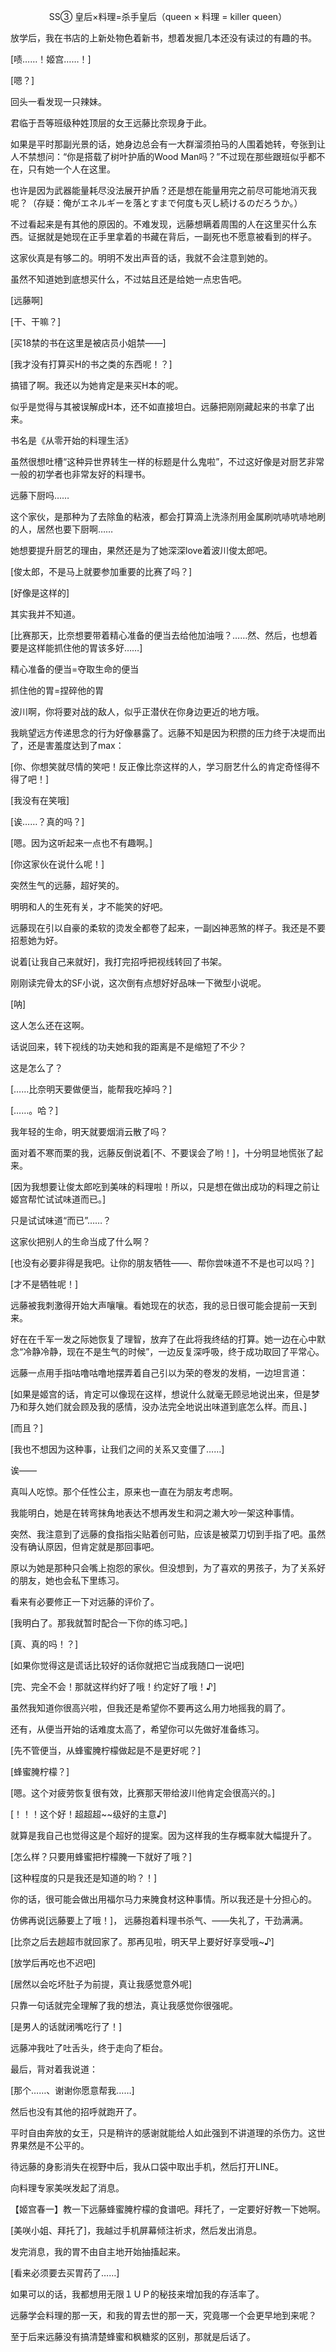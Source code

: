 <p align="center">SS③ 皇后×料理=杀手皇后（queen × 料理 = killer queen）</p>

放学后，我在书店的上新处物色着新书，想着发掘几本还没有读过的有趣的书。

[啧……！姬宫……！]

[嗯？]

回头一看发现一只辣妹。

君临于吾等班级种姓顶层的女王远藤比奈现身于此。

如果是平时那副光景的话，她身边总会有一大群溜须拍马的人围着她转，夸张到让人不禁想问：“你是搭载了树叶护盾的Wood Man吗？”不过现在那些跟班似乎都不在，只有她一个人在这里。

也许是因为武器能量耗尽没法展开护盾？还是想在能量用完之前尽可能地消灭我呢？（存疑：俺がエネルギーを落とすまで何度も灭し続けるのだろうか。）

不过看起来是有其他的原因的。不难发现，远藤想瞒着周围的人在这里买什么东西。证据就是她现在正手里拿着的书藏在背后，一副死也不愿意被看到的样子。

这家伙真是有够二的。明明不发出声音的话，我就不会注意到她的。

虽然不知道她到底想买什么，不过姑且还是给她一点忠告吧。

[远藤啊]

[干、干嘛？]

[买18禁的书在这里是被店员小姐禁——]

[我才没有打算买H的书之类的东西呢！？]

搞错了啊。我还以为她肯定是来买H本的呢。

似乎是觉得与其被误解成H本，还不如直接坦白。远藤把刚刚藏起来的书拿了出来。

书名是《从零开始的料理生活》

虽然很想吐槽“这种异世界转生一样的标题是什么鬼啦”，不过这好像是对厨艺非常一般的初学者也非常友好的料理书。

远藤下厨吗……

这个家伙，是那种为了去除鱼的粘液，都会打算滴上洗涤剂用金属刷吭哧吭哧地刷的人，居然也要下厨啊……

她想要提升厨艺的理由，果然还是为了她深深love着波川俊太郎吧。

[俊太郎，不是马上就要参加重要的比赛了吗？]

[好像是这样的]

其实我并不知道。

[比赛那天，比奈想要带着精心准备的便当去给他加油哦？……然、然后，也想着要是这样能抓住他的胃该多好……]

精心准备的便当=夺取生命的便当

抓住他的胃=捏碎他的胃

波川啊，你将要对战的敌人，似乎正潜伏在你身边更近的地方哦。

我眺望远方传递思念的行为好像暴露了。远藤不知是因为积攒的压力终于决堤而出了，还是害羞度达到了max：

[你、你想笑就尽情的笑吧！反正像比奈这样的人，学习厨艺什么的肯定奇怪得不得了吧！]

[我没有在笑哦]

[诶……？真的吗？]

[嗯。因为这听起来一点也不有趣啊。]

[你这家伙在说什么呢！]

突然生气的远藤，超好笑的。

明明和人的生死有关，才不能笑的好吧。

远藤现在引以自豪的柔软的烫发全都卷了起来，一副凶神恶煞的样子。我还是不要招惹她为好。

说着[让我自己来就好]，我打完招呼把视线转回了书架。

刚刚读完骨太的SF小说，这次倒有点想好好品味一下微型小说呢。

[呐]

这人怎么还在这啊。

话说回来，转下视线的功夫她和我的距离是不是缩短了不少？

这是怎么了？

[……比奈明天要做便当，能帮我吃掉吗？]

[……。哈？]

我年轻的生命，明天就要烟消云散了吗？

面对着不寒而栗的我，远藤反倒说着[不、不要误会了哟！]，十分明显地慌张了起来。

[因为我想要让俊太郎吃到美味的料理啦！所以，只是想在做出成功的料理之前让姬宫帮忙试试味道而已。]

只是试试味道“而已”……？

这家伙把别人的生命当成了什么啊？

[也没有必要非得是我吧。让你的朋友牺牲——、帮你尝味道不不是也可以吗？]

[才不是牺牲呢！]

远藤被我刺激得开始大声嚷嚷。看她现在的状态，我的忌日很可能会提前一天到来。

好在在千军一发之际她恢复了理智，放弃了在此将我终结的打算。她一边在心中默念“冷静冷静，现在不是生气的时候”，一边反复深呼吸，终于成功取回了平常心。

远藤一点用手指咕噜咕噜地摆弄着自己引以为荣的卷发的发梢，一边坦言道：

[如果是姬宫的话，肯定可以像现在这样，想说什么就毫无顾忌地说出来，但是梦乃和芽久她们就会顾及我的感情，没办法完全地说出味道到底怎么样。而且、]

[而且？]

[我也不想因为这种事，让我们之间的关系又变僵了……]

诶——

真叫人吃惊。那个任性公主，原来也一直在为朋友考虑啊。

我能明白，她是在转弯抹角地表达不想再发生和洞之濑大吵一架这种事情。

突然、我注意到了远藤的食指指尖贴着创可贴，应该是被菜刀切到手指了吧。虽然没有确认原因，但肯定就是那回事吧。

原以为她是那种只会嘴上抱怨的家伙。但没想到，为了喜欢的男孩子，为了关系好的朋友，她也会私下里练习。

看来有必要修正一下对远藤的评价了。

[我明白了。那我就暂时配合一下你的练习吧。]

[真、真的吗！？]

[如果你觉得这是谎话比较好的话你就把它当成我随口一说吧]

[完、完全不会！那就这样约好了哦！约定好了哦！♪]

虽然我知道你很高兴啦，但我还是希望你不要再这么用力地摇我的肩了。

还有，从便当开始的话难度太高了，希望你可以先做好准备练习。

[先不管便当，从蜂蜜腌柠檬做起是不是更好呢？]

[蜂蜜腌柠檬？]

[嗯。这个对疲劳恢复很有效，比赛那天带给波川他肯定会很高兴的。]

[！！！这个好！超超超~~级好的主意♪]

就算是我自己也觉得这是个超好的提案。因为这样我的生存概率就大幅提升了。

[怎么样？只要用蜂蜜把柠檬腌一下就好了哦？]

[这种程度的只是我还是知道的哟？！]

你的话，很可能会做出用福尔马力来腌食材这种事情。所以我还是十分担心的。

仿佛再说[远藤要上了哦！]， 远藤抱着料理书杀气、——失礼了，干劲满满。

[比奈之后去趟超市就回家了。那再见啦，明天早上要好好享受哦~♪]

[放学后再吃也不迟吧]

[居然以会吃坏肚子为前提，真让我感觉意外呢]

只靠一句话就完全理解了我的想法，真让我感觉你很强呢。

[是男人的话就闭嘴吃行了！]

远藤冲我吐了吐舌头，终于走向了柜台。

最后，背对着我说道：

[那个……、谢谢你愿意帮我……]

然后也没有其他的招呼就跑开了。

平时自由奔放的女王，只是稍许的感谢就能给人如此强到不讲道理的杀伤力。这世界果然是不公平的。

待远藤的身影消失在视野中后，我从口袋中取出手机，然后打开LINE。

向料理专家美咲发起了消息。

【姬宫春一】教一下远藤蜂蜜腌柠檬的食谱吧。拜托了，一定要好好教一下她啊。

[美咲小姐、拜托了]，我越过手机屏幕倾注祈求，然后发出消息。

发完消息，我的胃不由自主地开始抽搐起来。

[看来必须要去买胃药了……]

如果可以的话，我都想用无限１ＵＰ的秘技来增加我的存活率了。

远藤学会料理的那一天，和我的胃去世的那一天，究竟哪一个会更早地到来呢？

至于后来远藤没有搞清楚蜂蜜和枫糖浆的区别，那就是后话了。

